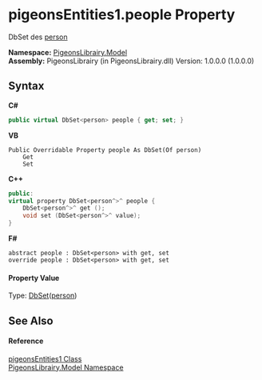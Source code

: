 # pigeonsEntities1.people Property 
 

DbSet des <a href="a9ed19a7-a394-5e30-cca4-a3883320ea27">person</a>

**Namespace:**&nbsp;<a href="740f9e4a-e251-715e-60bf-e906871d97b4">PigeonsLibrairy.Model</a><br />**Assembly:**&nbsp;PigeonsLibrairy (in PigeonsLibrairy.dll) Version: 1.0.0.0 (1.0.0.0)

## Syntax

**C#**<br />
``` C#
public virtual DbSet<person> people { get; set; }
```

**VB**<br />
``` VB
Public Overridable Property people As DbSet(Of person)
	Get
	Set
```

**C++**<br />
``` C++
public:
virtual property DbSet<person^>^ people {
	DbSet<person^>^ get ();
	void set (DbSet<person^>^ value);
}
```

**F#**<br />
``` F#
abstract people : DbSet<person> with get, set
override people : DbSet<person> with get, set
```


#### Property Value
Type: <a href="http://msdn2.microsoft.com/en-us/library/gg696460" target="_blank">DbSet</a>(<a href="a9ed19a7-a394-5e30-cca4-a3883320ea27">person</a>)

## See Also


#### Reference
<a href="245a4bc1-0cab-0f9a-129c-9375641dc5f0">pigeonsEntities1 Class</a><br /><a href="740f9e4a-e251-715e-60bf-e906871d97b4">PigeonsLibrairy.Model Namespace</a><br />